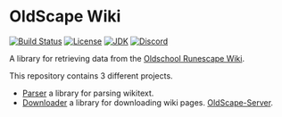 # OldScape Wiki
[![Build Status](https://github.com/guthix/oldscape-wiki/workflows/Build/badge.svg)](https://github.com/guthix/Oldscape-Wiki/actions?workflow=Build)
[![License](https://img.shields.io/github/license/guthix/OldScape-Wiki)](https://github.com/guthix/OldScape-Wiki/blob/master/LICENSE)
[![JDK](https://img.shields.io/badge/JDK-11%2B-blue)](https://openjdk.java.net/projects/jdk/11/)
[![Discord](https://img.shields.io/discord/538667877180637184?color=%237289da&logo=discord)](https://discord.gg/AFyGxNp)

A library for retrieving data from the [Oldschool Runescape Wiki](https://oldschool.runescape.wiki/).

This repository contains 3 different projects.
* [Parser](https://github.com/guthix/OldScape-Wiki/tree/master/parser) a library for parsing wikitext.
* [Downloader](https://github.com/guthix/OldScape-Wiki/tree/master/downloader) a library for downloading wiki pages.
[OldScape-Server](https://github.com/guthix/OldScape-Server).
